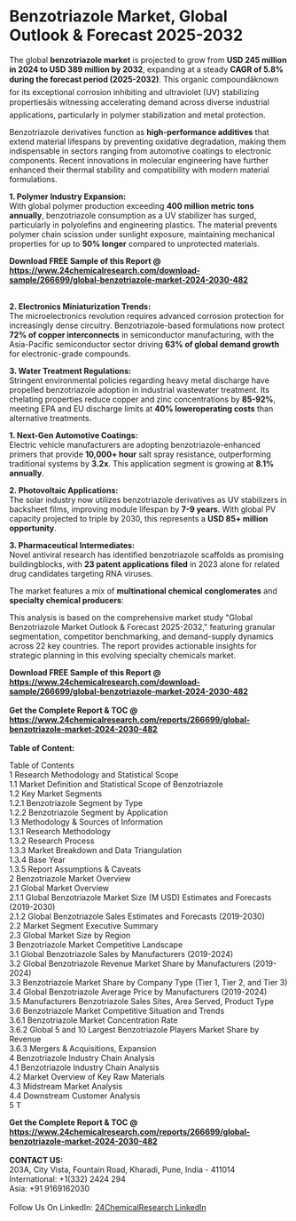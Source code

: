 <h1>Benzotriazole Market, Global Outlook &amp; Forecast 2025-2032</h1><p>The global <strong>benzotriazole market</strong> is projected to grow from <strong>USD 245 million in 2024 to USD 389 million by 2032</strong>, expanding at a steady <strong>CAGR of 5.8% during the forecast period (2025-2032)</strong>. This organic compoundâknown for its exceptional corrosion inhibiting and ultraviolet (UV) stabilizing propertiesâis witnessing accelerating demand across diverse industrial applications, particularly in polymer stabilization and metal protection.</p><p>Benzotriazole derivatives function as <strong>high-performance additives</strong> that extend material lifespans by preventing oxidative degradation, making them indispensable in sectors ranging from automotive coatings to electronic components. Recent innovations in molecular engineering have further enhanced their thermal stability and compatibility with modern material formulations.</p><p><strong>1. Polymer Industry Expansion:</strong><br>
With global polymer production exceeding <strong>400 million metric tons annually</strong>, benzotriazole consumption as a UV stabilizer has surged, particularly in polyolefins and engineering plastics. The material prevents polymer chain scission under sunlight exposure, maintaining mechanical properties for up to <strong>50% longer</strong> compared to unprotected materials.</p><div><b>Download FREE Sample of this Report @ 
            <a href="https://www.24chemicalresearch.com/download-sample/266699/global-benzotriazole-market-2024-2030-482">
            https://www.24chemicalresearch.com/download-sample/266699/global-benzotriazole-market-2024-2030-482</a></b></div><br><p><strong>2. Electronics Miniaturization Trends:</strong><br>
The microelectronics revolution requires advanced corrosion protection for increasingly dense circuitry. Benzotriazole-based formulations now protect <strong>72% of copper interconnects</strong> in semiconductor manufacturing, with the Asia-Pacific semiconductor sector driving <strong>63% of global demand growth</strong> for electronic-grade compounds.</p><p><strong>3. Water Treatment Regulations:</strong><br>
Stringent environmental policies regarding heavy metal discharge have propelled benzotriazole adoption in industrial wastewater treatment. Its chelating properties reduce copper and zinc concentrations by <strong>85-92%</strong>, meeting EPA and EU discharge limits at <strong>40% loweroperating costs</strong> than alternative treatments.</p><p><strong>1. Next-Gen Automotive Coatings:</strong><br>
Electric vehicle manufacturers are adopting benzotriazole-enhanced primers that provide <strong>10,000+ hour</strong> salt spray resistance, outperforming traditional systems by <strong>3.2x</strong>. This application segment is growing at <strong>8.1% annually</strong>.</p><p><strong>2. Photovoltaic Applications:</strong><br>
The solar industry now utilizes benzotriazole derivatives as UV stabilizers in backsheet films, improving module lifespan by <strong>7-9 years</strong>. With global PV capacity projected to triple by 2030, this represents a <strong>USD 85+ million opportunity</strong>.</p><p><strong>3. Pharmaceutical Intermediates:</strong><br>
Novel antiviral research has identified benzotriazole scaffolds as promising buildingblocks, with <strong>23 patent applications filed</strong> in 2023 alone for related drug candidates targeting RNA viruses.</p><p>The market features a mix of <strong>multinational chemical conglomerates</strong> and <strong>specialty chemical producers</strong>:</p><p>This analysis is based on the comprehensive market study "Global Benzotriazole Market Outlook &amp; Forecast 2025-2032," featuring granular segmentation, competitor benchmarking, and demand-supply dynamics across 22 key countries. The report provides actionable insights for strategic planning in this evolving specialty chemicals market.</p><div><b>Download FREE Sample of this Report @ 
            <a href="https://www.24chemicalresearch.com/download-sample/266699/global-benzotriazole-market-2024-2030-482">
            https://www.24chemicalresearch.com/download-sample/266699/global-benzotriazole-market-2024-2030-482</a></b></div><br><div><b>Get the Complete Report & TOC @ 
            <a href="https://www.24chemicalresearch.com/reports/266699/global-benzotriazole-market-2024-2030-482">
            https://www.24chemicalresearch.com/reports/266699/global-benzotriazole-market-2024-2030-482</a></b></div><br>
            <b>Table of Content:</b><p>Table of Contents<br />
1 Research Methodology and Statistical Scope<br />
1.1 Market Definition and Statistical Scope of Benzotriazole<br />
1.2 Key Market Segments<br />
1.2.1 Benzotriazole Segment by Type<br />
1.2.2 Benzotriazole Segment by Application<br />
1.3 Methodology & Sources of Information<br />
1.3.1 Research Methodology<br />
1.3.2 Research Process<br />
1.3.3 Market Breakdown and Data Triangulation<br />
1.3.4 Base Year<br />
1.3.5 Report Assumptions & Caveats<br />
2 Benzotriazole Market Overview<br />
2.1 Global Market Overview<br />
2.1.1 Global Benzotriazole Market Size (M USD) Estimates and Forecasts (2019-2030)<br />
2.1.2 Global Benzotriazole Sales Estimates and Forecasts (2019-2030)<br />
2.2 Market Segment Executive Summary<br />
2.3 Global Market Size by Region<br />
3 Benzotriazole Market Competitive Landscape<br />
3.1 Global Benzotriazole Sales by Manufacturers (2019-2024)<br />
3.2 Global Benzotriazole Revenue Market Share by Manufacturers (2019-2024)<br />
3.3 Benzotriazole Market Share by Company Type (Tier 1, Tier 2, and Tier 3)<br />
3.4 Global Benzotriazole Average Price by Manufacturers (2019-2024)<br />
3.5 Manufacturers Benzotriazole Sales Sites, Area Served, Product Type<br />
3.6 Benzotriazole Market Competitive Situation and Trends<br />
3.6.1 Benzotriazole Market Concentration Rate<br />
3.6.2 Global 5 and 10 Largest Benzotriazole Players Market Share by Revenue<br />
3.6.3 Mergers & Acquisitions, Expansion<br />
4 Benzotriazole Industry Chain Analysis<br />
4.1 Benzotriazole Industry Chain Analysis<br />
4.2 Market Overview of Key Raw Materials<br />
4.3 Midstream Market Analysis<br />
4.4 Downstream Customer Analysis<br />
5 T</p><div><b>Get the Complete Report & TOC @ 
            <a href="https://www.24chemicalresearch.com/reports/266699/global-benzotriazole-market-2024-2030-482">
            https://www.24chemicalresearch.com/reports/266699/global-benzotriazole-market-2024-2030-482</a></b></div><br><b>CONTACT US:</b><br>
            203A, City Vista, Fountain Road, Kharadi, Pune, India - 411014<br>
            International: +1(332) 2424 294<br>
            Asia: +91 9169162030 <br><br>
            Follow Us On LinkedIn: <a href="https://www.linkedin.com/company/24chemicalresearch/">24ChemicalResearch LinkedIn</a>